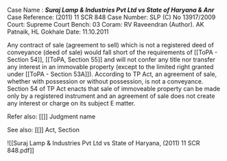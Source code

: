 Case Name : ***Suraj Lamp & Industries Pvt Ltd vs State of Haryana & Anr***
Case Reference: (2011) 11 SCR 848
Case Number: SLP (C) No 13917/2009
Court: Supreme Court
Bench: 03
Coram: RV Raveendran (Author). AK Patnaik, HL Gokhale
Date: 11.10.2011


Any contract of sale (agreement to sell) which is not a registered deed of conveyance (deed of sale)  would fall short
of the requirements of [[ToPA - Section 54]], [[ToPA, Section 55]] and will not confer any title nor transfer any interest in an immovable property (except to the limited right granted under [[ToPA - Section 53A]]).
According to TP Act, an agreement of sale, whether
with possession or without possession, is not a conveyance.
Section 54 of TP Act enacts that sale of immoveable property
can be made only by a registered instrument and an agreement
of sale does not create any interest or charge on its subject E
matter.

Refer also:
[[]]
Judgment name

See also:
[[]] 
Act, Section

![[Suraj Lamp & Industries Pvt Ltd vs State of Haryana, (2011) 11 SCR 848.pdf]]